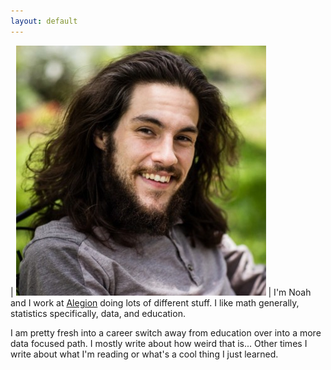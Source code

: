 ```yaml
---
layout: default
---
```



| ![alt text](me.jpg) | I'm Noah and I work at [Alegion](https://www.alegion.com/) doing lots of different stuff. I like math generally, statistics specifically, data, and education.


I am pretty fresh into a career switch away from education over into a more data focused path. I mostly write about how weird that is... Other times I write about what I'm reading or what's a cool thing I just learned.
